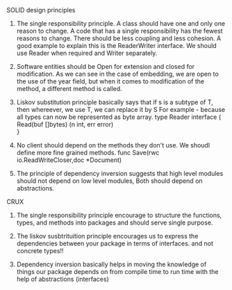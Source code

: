 SOLID design principles

1. The single responsibility principle. A class should have one and only one reason to change.
    A code that has a single responsibility has the fewest reasons to change.
   There should be less coupling and less cohesion. A good example to explain this is 
   the ReaderWriter interface. We should use Reader when required and Writer separately.
   
2. Software entities should be Open for extension and closed for modification. As we can see in the case of embedding, we are open to 
    the use of the year field, but when it comes to modification of the method, a different method is called.
   
3. Liskov substitution principle basically says that if s is a subtype of T, then whereever, we use T, we can replace it by S
    For example - because all types can now be represented as byte array.
   type Reader interface {
    Read(buf []bytes) (n int, err error)   
}
   
4. No client should depend on the methods they don't use. We shoudl define more fine grained methods.
    func Save(rwc io.ReadWriteCloser,doc *Document)
   
5. The principle of dependency inversion suggests that high level modules should not 
    depend on low level modules, Both should depend on abstractions.
   

CRUX

1. The single responsibility principle encourage to structure the functions, types, 
    and methods into packages and should serve single purpose.
   
2. The liskov susbtrituition principle encourages us to express the dependencies between your package in terms of interfaces.
    and not concrete types!!
   
3. Dependency inversion basically helps in moving the knowledge of things our package depends on from compile time
to run time with the help of abstractions (interfaces)